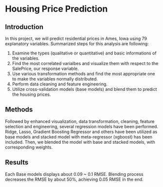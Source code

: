 # Housing Price Prediction
## Introduction

In this project, we will predict residential prices in Ames, Iowa using 79 explanatory variables. Summarized steps for this analysis are following:

1. Examine the types (qualitative or quantitative) and basic informations of the variables.
2. Find the most correlated varialbes and visualize them with respect to the SalePrice, our response variable.
3. Use various transformation methods and find the most appropriate one to make the variables normally distributed.
4. Perform data cleaning and feature engineering.
5. Utilize cross-validation models (base models) and blend them to predict the housing prices.

## Methods

Followed by enhanced visualization, data transformation, cleaning, feature selection and engineering, several regression models have been performed.
Ridge, Lasso, Gradient Boosting Regressor and others have been utilized as base models and stacked model with meta-regressor (xgboost) has been included.
Then, we blended the model with base and stacked models, with corresponding weights.

## Results

Each Base models displays about 0.09 ~ 0.1 RMSE.
Blending process decreases the RMSE by about 50%, achieving 0.05 RMSE in the end.

